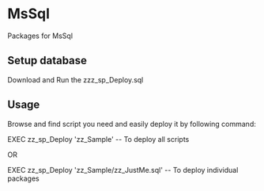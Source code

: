 # MsSql
Packages for MsSql 

## Setup database
Download and Run the zzz_sp_Deploy.sql

## Usage 
Browse and find script you need and easily deploy it by following command:

EXEC zz_sp_Deploy 'zz_Sample' -- To deploy all scripts

OR

EXEC zz_sp_Deploy 'zz_Sample/zz_JustMe.sql' -- To deploy individual packages





